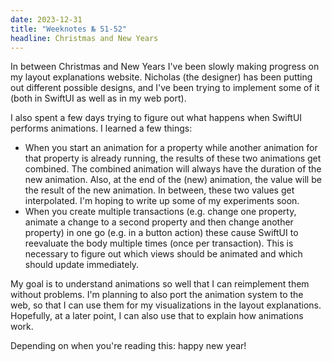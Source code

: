 ```yaml
---
date: 2023-12-31
title: "Weeknotes № 51-52"
headline: Christmas and New Years
---
```


In between Christmas and New Years I've been slowly making progress on my layout explanations website. Nicholas (the designer) has been putting out different possible designs, and I've been trying to implement some of it (both in SwiftUI as well as in my web port).

I also spent a few days trying to figure out what happens when SwiftUI performs animations. I learned a few things:

- When you start an animation for a property while another animation for that property is already running, the results of these two animations get combined. The combined animation will always have the duration of the new animation. Also, at the end of the (new) animation, the value will be the result of the new animation. In between, these two values get interpolated. I'm hoping to write up some of my experiments soon.
- When you create multiple transactions (e.g. change one property, animate a change to a second property and then change another property) in one go (e.g. in a button action) these cause SwiftUI to reevaluate the body multiple times (once per transaction). This is necessary to figure out which views should be animated and which should update immediately.

My goal is to understand animations so well that I can reimplement them without problems. I'm planning to also port the animation system to the web, so that I can use them for my visualizations in the layout explanations. Hopefully, at a later point, I can also use that to explain how animations work.

Depending on when you're reading this: happy new year!
